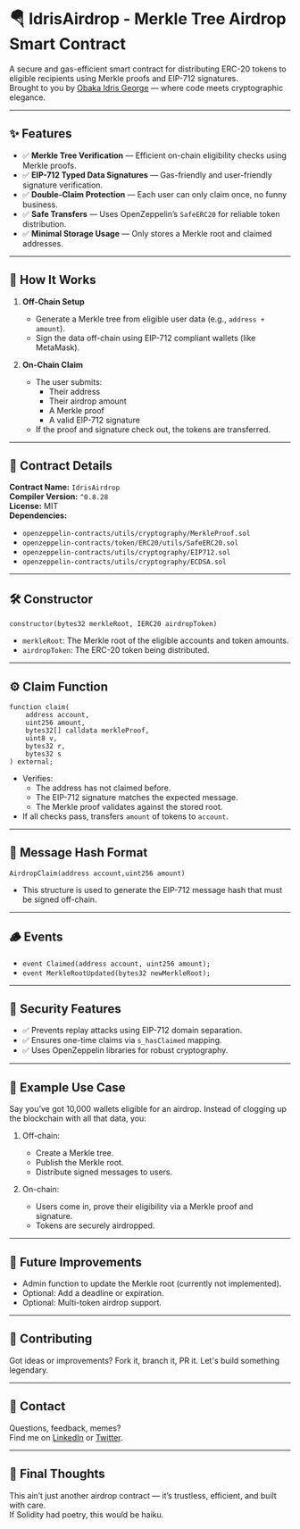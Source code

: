 # 🪂 IdrisAirdrop - Merkle Tree Airdrop Smart Contract

A secure and gas-efficient smart contract for distributing ERC-20 tokens to eligible recipients using Merkle proofs and EIP-712 signatures.  
Brought to you by [Obaka Idris George](https://github.com/obaka-idris) — where code meets cryptographic elegance.

---

## ✨ Features

- ✅ **Merkle Tree Verification** — Efficient on-chain eligibility checks using Merkle proofs.
- ✅ **EIP-712 Typed Data Signatures** — Gas-friendly and user-friendly signature verification.
- ✅ **Double-Claim Protection** — Each user can only claim once, no funny business.
- ✅ **Safe Transfers** — Uses OpenZeppelin’s `SafeERC20` for reliable token distribution.
- ✅ **Minimal Storage Usage** — Only stores a Merkle root and claimed addresses.

---

## 🧠 How It Works

1. **Off-Chain Setup**
   - Generate a Merkle tree from eligible user data (e.g., `address + amount`).
   - Sign the data off-chain using EIP-712 compliant wallets (like MetaMask).

2. **On-Chain Claim**
   - The user submits:
     - Their address
     - Their airdrop amount
     - A Merkle proof
     - A valid EIP-712 signature
   - If the proof and signature check out, the tokens are transferred.

---

## 📜 Contract Details

**Contract Name:** `IdrisAirdrop`  
**Compiler Version:** `^0.8.28`  
**License:** MIT  
**Dependencies:**
- `openzeppelin-contracts/utils/cryptography/MerkleProof.sol`
- `openzeppelin-contracts/token/ERC20/utils/SafeERC20.sol`
- `openzeppelin-contracts/utils/cryptography/EIP712.sol`
- `openzeppelin-contracts/utils/cryptography/ECDSA.sol`

---

## 🛠️ Constructor

```solidity
constructor(bytes32 merkleRoot, IERC20 airdropToken)
```

- `merkleRoot`: The Merkle root of the eligible accounts and token amounts.
- `airdropToken`: The ERC-20 token being distributed.

---

## ⚙️ Claim Function

```solidity
function claim(
    address account,
    uint256 amount,
    bytes32[] calldata merkleProof,
    uint8 v,
    bytes32 r,
    bytes32 s
) external;
```

- Verifies:
  - The address has not claimed before.
  - The EIP-712 signature matches the expected message.
  - The Merkle proof validates against the stored root.
- If all checks pass, transfers `amount` of tokens to `account`.

---

## 🧾 Message Hash Format

```solidity
AirdropClaim(address account,uint256 amount)
```

- This structure is used to generate the EIP-712 message hash that must be signed off-chain.

---

## 🪵 Events

- `event Claimed(address account, uint256 amount);`
- `event MerkleRootUpdated(bytes32 newMerkleRoot);`

---

## 🔐 Security Features

- ✅ Prevents replay attacks using EIP-712 domain separation.
- ✅ Ensures one-time claims via `s_hasClaimed` mapping.
- ✅ Uses OpenZeppelin libraries for robust cryptography.

---

## 🧪 Example Use Case

Say you’ve got 10,000 wallets eligible for an airdrop. Instead of clogging up the blockchain with all that data, you:

1. Off-chain:
   - Create a Merkle tree.
   - Publish the Merkle root.
   - Distribute signed messages to users.

2. On-chain:
   - Users come in, prove their eligibility via a Merkle proof and signature.
   - Tokens are securely airdropped.

---

## 🚧 Future Improvements

- Admin function to update the Merkle root (currently not implemented).
- Optional: Add a deadline or expiration.
- Optional: Multi-token airdrop support.

---

## 🤝 Contributing

Got ideas or improvements? Fork it, branch it, PR it. Let's build something legendary.

---

## 📩 Contact

Questions, feedback, memes?  
Find me on [LinkedIn](https://linkedin.com/in/obaka-idris) or [Twitter](https://twitter.com/obaka_dev).

---

## 🧼 Final Thoughts

This ain’t just another airdrop contract — it’s trustless, efficient, and built with care.  
If Solidity had poetry, this would be haiku.